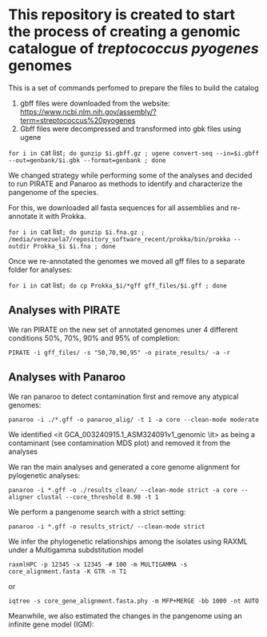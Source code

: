 # This repository is created to start the process of creating a genomic catalogue of *treptococcus pyogenes* genomes


This is a set of commands perfomed to prepare the files to build the catalog

1. gbff files were downloaded from the website: https://www.ncbi.nlm.nih.gov/assembly/?term=streptococcus%20pyogenes
2. Gbff files were decompressed and transformed into gbk files using ugene

`for i in `cat list`; do gunzip $i.gbff.gz ; ugene convert-seq --in=$i.gbff --out=genbank/$i.gbk --format=genbank ; done`

We changed strategy while performing some of the analyses and decided to run PIRATE and Panaroo as methods to identify and characterize the pangenome of the species. 

For this, we downloaded all fasta sequences for all assemblies and re-annotate it with Prokka.
 
 `for i in `cat list`; do gunzip $i.fna.gz ; /media/venezuela7/repository_software_recent/prokka/bin/prokka --outdir Prokka_$i $i.fna ; done`
 
Once we re-annotated the genomes we moved all gff files to a separate folder for analyses:

`for i in `cat list`; do cp Prokka_$i/*gff gff_files/$i.gff ; done`

## Analyses with PIRATE

We ran PIRATE on the new set of annotated genomes uner 4 different conditions 50%, 70%, 90% and 95% of completion:

`PIRATE -i gff_files/ -s "50,70,90,95" -o pirate_results/ -a -r`

## Analyses with Panaroo

We ran panaroo to detect contamination first and remove any atypical genomes:

`panaroo -i ./*.gff -o panaroo_alig/ -t 1 -a core --clean-mode moderate`

We identified <it GCA_003240915.1_ASM324091v1_genomic \it> as being a contaminant (see contamination MDS plot) and removed it from the analyses

We ran the main analyses and generated a core genome alignment for pylogenetic analyses:

`panaroo -i *.gff -o ./results_clean/ --clean-mode strict -a core --aligner clustal --core_threshold 0.98 -t 1`

We perform a pangenome search with a strict setting:

`panaroo -i *.gff -o results_strict/ --clean-mode strict`

We infer the phylogenetic relationships among the isolates using RAXML under a Multigamma subdstitution model

`raxmlHPC -p 12345 -x 12345 -# 100 -m MULTIGAMMA -s core_alignment.fasta -K GTR -n T1`

or

`iqtree -s core_gene_alignment.fasta.phy -m MFP+MERGE -bb 1000 -nt AUTO`

Meanwhile, we also estimated the changes in the pangenome using an infinite gene model (IGM):



